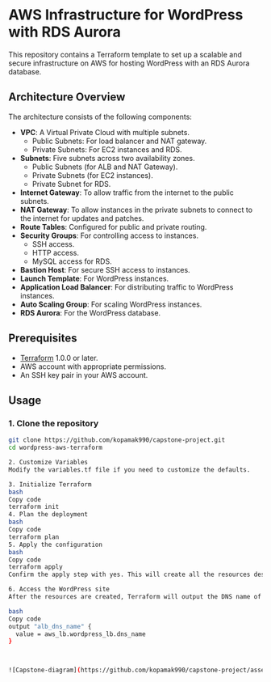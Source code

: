 # AWS Infrastructure for WordPress with RDS Aurora

This repository contains a Terraform template to set up a scalable and secure infrastructure on AWS for hosting WordPress with an RDS Aurora database.

## Architecture Overview

The architecture consists of the following components:
- **VPC**: A Virtual Private Cloud with multiple subnets.
  - Public Subnets: For load balancer and NAT gateway.
  - Private Subnets: For EC2 instances and RDS.
- **Subnets**: Five subnets across two availability zones.
  - Public Subnets (for ALB and NAT Gateway).
  - Private Subnets (for EC2 instances).
  - Private Subnet for RDS.
- **Internet Gateway**: To allow traffic from the internet to the public subnets.
- **NAT Gateway**: To allow instances in the private subnets to connect to the internet for updates and patches.
- **Route Tables**: Configured for public and private routing.
- **Security Groups**: For controlling access to instances.
  - SSH access.
  - HTTP access.
  - MySQL access for RDS.
- **Bastion Host**: For secure SSH access to instances.
- **Launch Template**: For WordPress instances.
- **Application Load Balancer**: For distributing traffic to WordPress instances.
- **Auto Scaling Group**: For scaling WordPress instances.
- **RDS Aurora**: For the WordPress database.

## Prerequisites

- [Terraform](https://www.terraform.io/downloads.html) 1.0.0 or later.
- AWS account with appropriate permissions.
- An SSH key pair in your AWS account.

## Usage

### 1. Clone the repository

```bash
git clone https://github.com/kopamak990/capstone-project.git
cd wordpress-aws-terraform

2. Customize Variables
Modify the variables.tf file if you need to customize the defaults.

3. Initialize Terraform
bash
Copy code
terraform init
4. Plan the deployment
bash
Copy code
terraform plan
5. Apply the configuration
bash
Copy code
terraform apply
Confirm the apply step with yes. This will create all the resources described in the template.

6. Access the WordPress site
After the resources are created, Terraform will output the DNS name of the Application Load Balancer. You can use this DNS name to access the WordPress site.

bash
Copy code
output "alb_dns_name" {
  value = aws_lb.wordpress_lb.dns_name
}



![Capstone-diagram](https://github.com/kopamak990/capstone-project/assets/166510192/641d4bd8-c21f-46a4-be04-a215ce32fb35)

